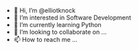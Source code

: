 - 👋 Hi, I’m @elliotknock
- 👀 I’m interested in Software Development
- 🌱 I’m currently learning Python
- 💞️ I’m looking to collaborate on ...
- 📫 How to reach me ...

<!---
elliotknock/elliotknock is a ✨ special ✨ repository because its `README.md` (this file) appears on your GitHub profile.
You can click the Preview link to take a look at your changes.
--->
